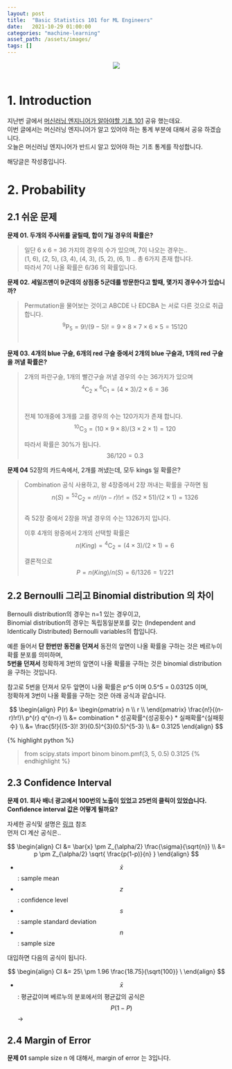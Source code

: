 ```yaml
---
layout: post 
title:  "Basic Statistics 101 for ML Engineers"
date:   2021-10-29 01:00:00 
categories: "machine-learning"
asset_path: /assets/images/ 
tags: []
---
```



<header>
    <img src="{{ page.asset_path }}coffee_keyboard.jpeg" class="center img-responsive img-rounded img-fluid">
</header>


# 1. Introduction

지난번 글에서 [머신러닝 엔지니어가 알아야할 기초 101](/engineering/2021/09/20/Basic-Engineering) 공유 했는데요.<br> 
이번 글에서는 머신러닝 엔지니어가 알고 있어야 하는 통계 부분에 대해서 공유 하겠습니다.<br>
오늘은 머신러닝 엔지니어가 반드시 알고 있어야 하는 기초 통계를 작성합니다. 


해당글은 작성중입니다.


# 2. Probability

## 2.1 쉬운 문제

**문제 01. 두개의 주사위를 굴릴때, 합이 7일 경우의 확률은?** 

> 일단 6 x 6 = 36 가지의 경우의 수가 있으며, 7이 나오는 경우는..<br>
> (1, 6), (2, 5), (3, 4), (4, 3), (5, 2), (6, 1) .. 총 6가지 존재 합니다.<br>
> 따라서 7이 나올 확률은 6/36 의 확률입니다. 


**문제 02. 세일즈맨이 9군데의 상점중 5군데를 방문한다고 할때, 몇가지 경우수가 있습니까?** 

> Permutation을 물어보는 것이고 ABCDE 나 EDCBA 는 서로 다른 것으로 취급합니다. <br>
> $$ {}^{9} \mathrm{ P }_5 = 9! / (9-5)! = 9 \times 8 \times 7 \times 6 \times 5 = 15120 $$ <br> 


**문제 03. 4개의 blue 구슬, 6개의 red 구슬 중에서 2개의 blue 구슬과, 1개의 red 구슬을 꺼낼 확률은?**

> 2개의 파란구슬, 1개의 빨간구슬 꺼낼 경우의 수는 36가지가 있으며 <br>
> $$ {}^{4} \mathrm{ C }_2 \times {}^{6} \mathrm{ C }_1 = (4 \times 3)/2 \times 6 = 36 $$ <br>
> 
> 전체 10개중에 3개를 고를 경우의 수는 120가지가 존재 합니다. <br>
> $$ {}^{10} \mathrm{ C }_3 = (10 \times 9 \times 8) / (3 \times 2 \times 1) = 120 $$
> 
> 따라서 확률은 30%가 됩니다. <br>
> $$ 36 / 120 = 0.3 $$


**문제 04** 52장의 카드속에서, 2개를 꺼냈는데, 모두 kings 일 확률은? 

> Combination 공식 사용하고, 왕 4장중에서 2장 꺼내는 확률을 구하면 됨<br>
> $$ n(S) = {}^{52} \mathrm{ C }_2 = n! / (n-r)!r! = (52 \times 51) / (2 \times 1) = 1326 $$  <br>
> 즉 52장 중에서 2장을 꺼낼 경우의 수는 1326가지 입니다. <br>
> 
> 이후 4개의 왕중에서 2개의 선택할 확률은 <br>
> $$ n(King) = {}^4 \mathrm{ C }_2 = (4 \times 3) / (2 \times 1) = 6 $$
> 
> 결론적으로 <br>
> $$ P = n(King) / n(S) = 6 / 1326 = 1/221 $$


## 2.2 Bernoulli 그리고 Binomial distribution 의 차이

Bernoulli distribution의 경우는 n=1 있는 경우이고, <br>
Binomial distribution의 경우는 독립동일분포를 갖는 (Independent and Identically Distributed) Bernoulli variables의 합입니다. 

예륻 들어서 **단 한번만 동전을 던져서** 동전의 앞면이 나올 확률을 구하는 것은 베르누이 확률 분포를 의미하며, <br>
**5번을 던져서** 정확하게 3번의 앞면이 나올 확률을 구하는 것은 binomial distribution을 구하는 것입니다. 

참고로 5번을 던져서 모두 앞면이 나올 확률은 p^5 이며 0.5^5 = 0.03125 이며,<br>
정확하게 3번이 나올 확률을 구하는 것은 아래 공식과 같습니다.

$$ \begin{align}
P(r) &= \begin{pmatrix} 
n \\
r \\
\end{pmatrix}
\frac{n!}{(n-r)!r!}\ p^{r} q^{n-r} \\ 
&= combination * 성공확률^{성공횟수} * 실패확률^{실패횟수} \\ 
&= \frac{5!}{(5-3)! 3!}(0.5)^{3}(0.5)^{5-3} \\ 
&= 0.3125
\end{align} $$

{% highlight python %}
> from scipy.stats import binom 
> binom.pmf(3, 5, 0.5)
0.3125
{% endhighlight %}





## 2.3 Confidence Interval

**문제 01. 회사 배너 광고에서 100번의 노출이 있었고 25번의 클릭이 있었습니다. Confidence interval 값은 어떻게 될까요?**

자세한 공식및 설명은 [링크](/statistics/2019/06/28/AB_Testing/) 참조 <br>
먼저 CI 계산 공식은.. 

$$ \begin{align} CI &= \bar{x} \pm Z_{\alpha/2} \frac{\sigma}{\sqrt{n}} \\
&= p \pm Z_{\alpha/2} \sqrt{ \frac{p(1-p)}{n} } 
\end{align} $$

- $$ \bar{x} $$ : sample mean 
- $$ z $$ : confidence level
- $$ s $$ : sample standard deviation
- $$ n $$ : sample size

대입하면 다음의 공식이 됩니다.

$$ \begin{align} 
CI &= 25\ \pm 1.96 \frac{18.75}{\sqrt{100}} \
\end{align} $$

- $$ \bar{x} $$ : 평균값이며 베르누의 분포에서의 평균값의 공식은 $$ P(1-P) $$ -> 

## 2.4 Margin of Error

**문제 01** sample size n 에 대해서, margin of error 는 3입니다. 



























